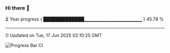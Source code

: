 ### Hi there 👋

⏳ Year progress { █████████████▁▁▁▁▁▁▁▁▁▁▁▁▁▁▁▁▁ } 45.78 %

---

⏰ Updated on Tue, 17 Jun 2025 02:10:25 GMT

![Progress Bar CI](https://github.com/DhruviPatel157/GitHub-Actions-Demo/workflows/Progress%20Bar%20CI/badge.svg)
